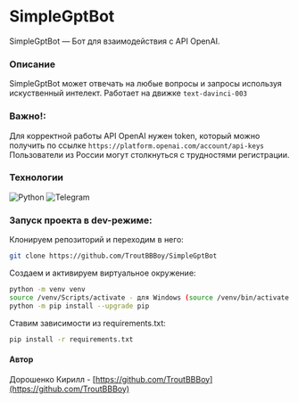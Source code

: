 # SimpleGptBot
SimpleGptBot — Бот для взаимодействия с API OpenAI.

### Описание

SimpleGptBot может отвечать на любые вопросы
и запросы используя искуственный интелект.
Работает на движке ```text-davinci-003```

### Важно!:
Для корректной работы API OpenAI нужен token,
который можно получить по ссылке ```https://platform.openai.com/account/api-keys```
Пользователи из России могут столкнуться с трудностями регистрации.

### Технологии
![Python](https://img.shields.io/badge/Python-3.9.8-%23254F72?style=for-the-badge&logo=python&logoColor=yellow&labelColor=254f72)
![Telegram](https://img.shields.io/badge/Telegram-2CA5E0?style=for-the-badge&logo=telegram&logoColor=white)


### Запуск проекта в dev-режиме:
Клонируем репозиторий и переходим в него:
```bash
git clone https://github.com/TroutBBBoy/SimpleGptBot
```

Создаем и активируем виртуальное окружение:
```bash
python -m venv venv
source /venv/Scripts/activate - для Windows (source /venv/bin/activate для Linux)
python -m pip install --upgrade pip
```

Ставим зависимости из requirements.txt:
```bash
pip install -r requirements.txt
```

#### Автор
Дорошенко Кирилл - [https://github.com/TroutBBBoy](https://github.com/TroutBBBoy)  